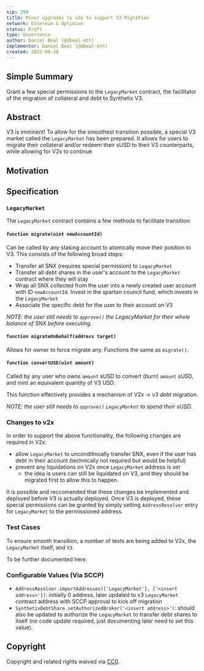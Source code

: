 ```yaml
---
sip: 299
title: Minor upgrades to v2x to support V3 Migration
network: Ethereum & Optimism
status: Draft
type: Governance
author: Daniel Beal (@dbeal-eth)
implementor: Daniel Beal (@dbeal-eth)
created: 2022-09-28
---
```


<!--You can leave these HTML comments in your merged SIP and delete the visible duplicate text guides, they will not appear and may be helpful to refer to if you edit it again. This is the suggested template for new SIPs. Note that an SIP number will be assigned by an editor. When opening a pull request to submit your SIP, please use an abbreviated title in the filename, `sip-draft_title_abbrev.md`. The title should be 44 characters or less.-->

## Simple Summary

<!--"If you can't explain it simply, you don't understand it well enough." Simply describe the outcome the proposed changes intends to achieve. This should be non-technical and accessible to a casual community member.-->

Grant a few special permissions to the `LegacyMarket` contract, the facilitator of the migration of collateral and debt to Synthetix V3.

## Abstract

<!--A short (~200 word) description of the proposed change, the abstract should clearly describe the proposed change. This is what *will* be done if the SIP is implemented, not *why* it should be done or *how* it will be done. If the SIP proposes deploying a new contract, write, "we propose to deploy a new contract that will do x".-->

V3 is imminent! To allow for the smoothest transition possible, a special V3 market called the `LegacyMarket` has been prepared. It allows
for users to migrate their collateral and/or redeem their sUSD to their V3 counterparts, while allowing for V2x to continue

## Motivation

<!--This is the problem statement. This is the *why* of the SIP. It should clearly explain *why* the current state of the protocol is inadequate.  It is critical that you explain *why* the change is needed, if the SIP proposes changing how something is calculated, you must address *why* the current calculation is innaccurate or wrong. This is not the place to describe how the SIP will address the issue!-->



## Specification

<!--The specification should describe the syntax and semantics of any new feature, there are five sections
1. Overview
2. Rationale
3. Technical Specification
4. Test Cases
5. Configurable Values
-->

### `LegacyMarket`

<!--This is a high level overview of *how* the SIP will solve the problem. The overview should clearly describe how the new feature will be implemented.-->

The `LegacyMarket` contract contains a few methods to facilitate transition:

#### `function migrate(uint newAccountId)`

Can be called by any staking account to atomically move their position to V3. This consists of the following broad steps:

* Transfer all SNX (requires special permission) to `LegacyMarket`
* Transfer all debt shares in the user's account to the `LegacyMarket` contract where they will stay
* Wrap all SNX collected from the user into a newly created user account with ID `newAccountId`. Invest in the spartan council fund, which invests in the `LegacyMarket`
* Associate the specific debt for the user to their account on V3

*NOTE: the user still needs to `approve()` the LegacyMarket for their whole balance of SNX before executing.*

#### `function migrateOnBehalf(address target)`

Allows for owner to force migrate any. Functions the same as `migrate()`.

#### `function convertUSD(uint amount)`

Called by any user who owns `amount` sUSD to convert (burn) `amount` sUSD, and mint an equivalent quantity of V3 USD.

This function effectively provides a mechanism of V2x -> v3 *debt* migration.

*NOTE: the user still needs to `approve()` `LegacyMarket` to spend their sUSD.*

### Changes to v2x

In order to support the above functionality, the following changes are required in V2x:
* allow `LegacyMarket` to unconditinoally transfer SNX, even if the user has debt in their account (technically not required but would be helpful)
* prevent any liquidations on V2x once `LegacyMarket` address is set
    * the idea is users can still be liquidated on V3, and they should be migrated first to allow this to happen.

It is possible and reccomended that these changes be implemented and deployed before V3 is actually deployed. Once V3 is deployed, these
special permissions can be  granted by simply setting `AddressResolver` entry for `LegacyMarket` to the permissioned address.

### Test Cases

<!--Test cases for an implementation are mandatory for SIPs but can be included with the implementation..-->

To ensure smooth transition, a number of tests are being added to V2x, the `LegacyMarket` itself, and `V3`.

To be further documented here.

### Configurable Values (Via SCCP)

<!--Please list all values configurable via SCCP under this implementation.-->


- `AddressResolver.importAddresses(['LegacyMarket'], ['<insert address>'])`: initially 0 address, later updated to v3 `LegacyMarket` contract address with SCCP approval to kick off migration
- `SynthetixDebtShare.setAuthorizedBroker('<insert address>')`: should also be updated to authorize the `LegacyMarket` to transfer debt shares to itself (no code update required, just documenting later need to set this value).

## Copyright

Copyright and related rights waived via [CC0](https://creativecommons.org/publicdomain/zero/1.0/).
